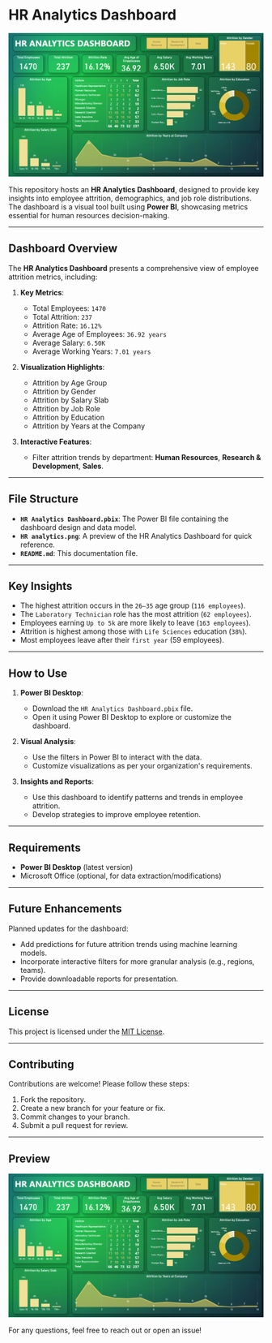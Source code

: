 # HR Analytics Dashboard

![HR Analytics Dashboard](HR%20analytics.png)

This repository hosts an **HR Analytics Dashboard**, designed to provide key insights into employee attrition, demographics, and job role distributions. The dashboard is a visual tool built using **Power BI**, showcasing metrics essential for human resources decision-making.

---

## Dashboard Overview

The **HR Analytics Dashboard** presents a comprehensive view of employee attrition metrics, including:

1. **Key Metrics**:
   - Total Employees: `1470`
   - Total Attrition: `237`
   - Attrition Rate: `16.12%`
   - Average Age of Employees: `36.92 years`
   - Average Salary: `6.50K`
   - Average Working Years: `7.01 years`

2. **Visualization Highlights**:
   - Attrition by Age Group
   - Attrition by Gender
   - Attrition by Salary Slab
   - Attrition by Job Role
   - Attrition by Education
   - Attrition by Years at the Company

3. **Interactive Features**:
   - Filter attrition trends by department: **Human Resources**, **Research & Development**, **Sales**.

---

## File Structure

- **`HR Analytics Dashboard.pbix`**: The Power BI file containing the dashboard design and data model.
- **`HR analytics.png`**: A preview of the HR Analytics Dashboard for quick reference.
- **`README.md`**: This documentation file.

---

## Key Insights

- The highest attrition occurs in the `26–35` age group (`116 employees`).
- The `Laboratory Technician` role has the most attrition (`62 employees`).
- Employees earning `Up to 5k` are more likely to leave (`163 employees`).
- Attrition is highest among those with `Life Sciences` education (`38%`).
- Most employees leave after their `first year` (59 employees).

---

## How to Use

1. **Power BI Desktop**:
   - Download the `HR Analytics Dashboard.pbix` file.
   - Open it using Power BI Desktop to explore or customize the dashboard.

2. **Visual Analysis**:
   - Use the filters in Power BI to interact with the data.
   - Customize visualizations as per your organization's requirements.

3. **Insights and Reports**:
   - Use this dashboard to identify patterns and trends in employee attrition.
   - Develop strategies to improve employee retention.

---

## Requirements

- **Power BI Desktop** (latest version)
- Microsoft Office (optional, for data extraction/modifications)

---

## Future Enhancements

Planned updates for the dashboard:
- Add predictions for future attrition trends using machine learning models.
- Incorporate interactive filters for more granular analysis (e.g., regions, teams).
- Provide downloadable reports for presentation.

---

## License

This project is licensed under the [MIT License](LICENSE).

---

## Contributing

Contributions are welcome! Please follow these steps:
1. Fork the repository.
2. Create a new branch for your feature or fix.
3. Commit changes to your branch.
4. Submit a pull request for review.

---

## Preview

![Dashboard Preview](HR%20analytics.png)

For any questions, feel free to reach out or open an issue!
